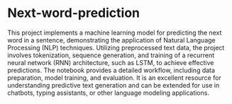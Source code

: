# Next-word-prediction

This project implements a machine learning model for predicting the next word in a sentence, demonstrating the application of Natural Language Processing (NLP) techniques. Utilizing preprocessed text data, the project involves tokenization, sequence generation, and training of a recurrent neural network (RNN) architecture, such as LSTM, to achieve effective predictions. The notebook provides a detailed workflow, including data preparation, model training, and evaluation. It is an excellent resource for understanding predictive text generation and can be extended for use in chatbots, typing assistants, or other language modeling applications.
